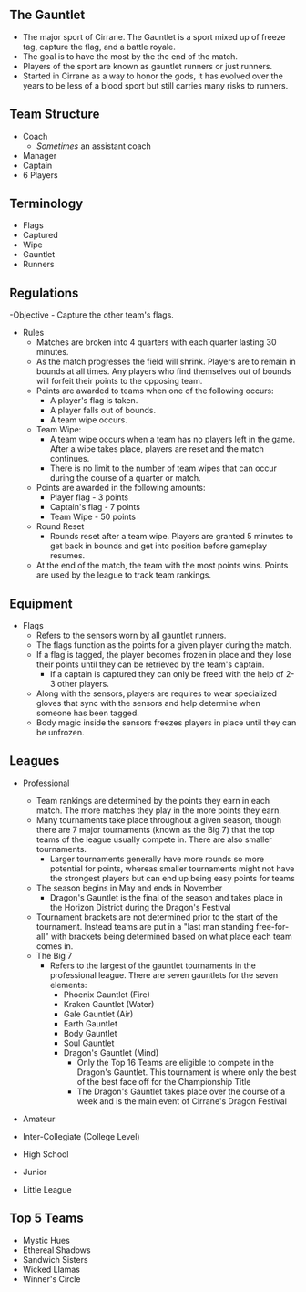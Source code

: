## The Gauntlet
- The major sport of Cirrane. The Gauntlet is a sport mixed up of freeze tag, capture the flag, and a battle royale. 
- The goal is to have the most by the the end of the match. 
- Players of the sport are known as gauntlet runners or just runners. 
- Started in Cirrane as a way to honor the gods, it has evolved over the years to be less of a blood sport but still carries many risks to runners.

## Team Structure
- Coach
	- *Sometimes* an assistant coach
- Manager
- Captain
- 6 Players


## Terminology
- Flags
- Captured
- Wipe
- Gauntlet
- Runners

## Regulations
-Objective
	- Capture the other team's flags.
- Rules
	- Matches are broken into 4 quarters with each quarter lasting 30 minutes. 
	- As the match progresses the field will shrink. Players are to remain in bounds at all times. Any players who find themselves out of bounds will forfeit their points to the opposing team.
	- Points are awarded to teams when one of the following occurs:
		- A player's flag is taken.
		- A player falls out of bounds.
		- A team wipe occurs.
	- Team Wipe:
		- A team wipe occurs when a team has no players left in the game. After a wipe takes place, players are reset and the match continues. 
		- There is no limit to the number of team wipes that can occur during the course of a quarter or match. 
	- Points are awarded in the following amounts:
		- Player flag - 3 points
		- Captain's flag - 7 points
		- Team Wipe - 50 points
	- Round Reset
		- Rounds reset after a team wipe. Players are granted 5 minutes to get back in bounds and get into position before gameplay resumes. 
	- At the end of the match, the team with the most points wins. Points are used by the league to track team rankings. 

## Equipment
- Flags
	- Refers to the sensors worn by all gauntlet runners. 
	- The flags function as the points for a given player during the match. 
	- If a flag is tagged, the player becomes frozen in place and they lose their points until they can be retrieved by the team's captain. 
		- If a captain is captured they can only be freed with the help of 2-3 other players. 
	- Along with the sensors, players are requires to wear specialized gloves that sync with the sensors and help determine when someone has been tagged. 
	- Body magic inside the sensors freezes players in place until they can be unfrozen.


## Leagues
- Professional
	- Team rankings are determined by the points they earn in each match. The more matches they play in the more points they earn. 
	- Many tournaments take place throughout a given season, though there are 7 major tournaments (known as the Big 7) that the top teams of the league usually compete in. There are also smaller tournaments.
		- Larger tournaments generally have more rounds so more potential for points, whereas smaller tournaments might not have the strongest players but can end up being easy points for teams
	- The season begins in May and ends in November
		- Dragon's Gauntlet is the final of the season and takes place in the Horizon District during the Dragon's Festival
	- Tournament brackets are not determined prior to the start of the tournament. Instead teams are put in a "last man standing free-for-all" with brackets being determined based on what place each team comes in. 
	- The Big 7
		- Refers to the largest of the gauntlet tournaments in the professional league. There are  seven gauntlets for the seven elements:
			- Phoenix Gauntlet (Fire)
			- Kraken Gauntlet (Water)
			- Gale Gauntlet (Air)
			- Earth Gauntlet
			- Body Gauntlet
			- Soul Gauntlet
			- Dragon's Gauntlet (Mind)
				- Only the Top 16 Teams are eligible to compete in the Dragon's Gauntlet. This tournament is where only the best of the best face off for the Championship Title
				- The Dragon's Gauntlet takes place over the course of a week and is the main event of Cirrane's Dragon Festival

- Amateur
- Inter-Collegiate (College Level)
- High School
- Junior
- Little League

## Top 5 Teams
- Mystic Hues
- Ethereal Shadows
- Sandwich Sisters
- Wicked Llamas
- Winner's Circle
